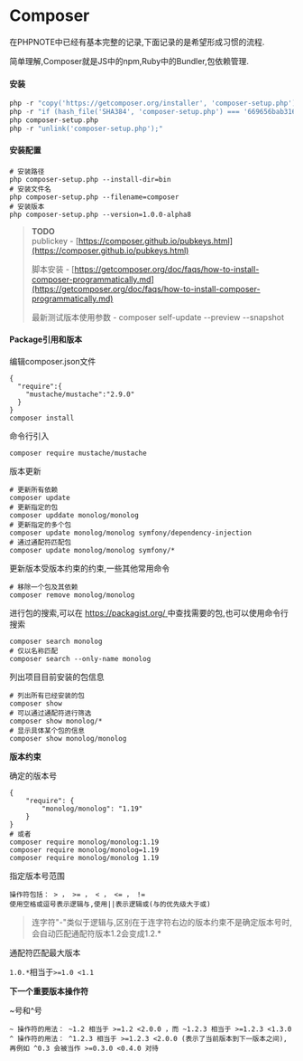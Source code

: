 # Composer

在PHPNOTE中已经有基本完整的记录,下面记录的是希望形成习惯的流程.

简单理解,Composer就是JS中的npm,Ruby中的Bundler,包依赖管理.

#### 安装

```php
php -r "copy('https://getcomposer.org/installer', 'composer-setup.php');"
php -r "if (hash_file('SHA384', 'composer-setup.php') === '669656bab3166a7aff8a7506b8cb2d1c292f042046c5a994c43155c0be6190fa0355160742ab2e1c88d40d5be660b410') { echo 'Installer verified'; } else { echo 'Installer corrupt'; unlink('composer-setup.php'); } echo PHP_EOL;"
php composer-setup.php
php -r "unlink('composer-setup.php');"
```

#### 安装配置

```
# 安装路径
php composer-setup.php --install-dir=bin
# 安装文件名
php composer-setup.php --filename=composer
# 安装版本
php composer-setup.php --version=1.0.0-alpha8
```

> **TODO**  
> publickey - [https://composer.github.io/pubkeys.html](https://composer.github.io/pubkeys.html)
>
> 脚本安装 - [https://getcomposer.org/doc/faqs/how-to-install-composer-programmatically.md](https://getcomposer.org/doc/faqs/how-to-install-composer-programmatically.md)
>
> 最新测试版本使用参数 - composer self-update --preview --snapshot

#### Package引用和版本

编辑composer.json文件

```
{
  "require":{
    "mustache/mustache":"2.9.0"
  }
}
composer install
```

命令行引入

```
composer require mustache/mustache
```

版本更新

```
# 更新所有依赖
composer update
# 更新指定的包
composer upddate monolog/monolog
# 更新指定的多个包
composer update monolog/monolog symfony/dependency-injection
# 通过通配符匹配包
composer update monolog/monolog symfony/*
```

更新版本受版本约束的约束,一些其他常用命令

```
# 移除一个包及其依赖
composer remove monolog/monolog
```

进行包的搜索,可以在 [https://packagist.org/ ](https://packagist.org/中查找需要的包,也可以使用命令行搜索)中查找需要的包,也可以使用命令行搜索

```
composer search monolog
# 仅以名称匹配
composer search --only-name monolog
```

列出项目目前安装的包信息

```
# 列出所有已经安装的包
composer show
# 可以通过通配符进行筛选
composer show monolog/*
# 显示具体某个包的信息
composer show monolog/monolog
```

**版本约束**

确定的版本号

```
{
    "require": {
        "monolog/monolog": "1.19"
    }
}
# 或者
composer require monolog/monolog:1.19
composer require monolog/monolog=1.19
composer require monolog/monolog 1.19
```

指定版本号范围

```
操作符包括： > ， >= ， < ， <= ， != 
使用空格或逗号表示逻辑与,使用||表示逻辑或(与的优先级大于或)
```

> 连字符"-"类似于逻辑与,区别在于连字符右边的版本约束不是确定版本号时,会自动匹配通配符版本1.2会变成1.2.\*

通配符匹配最大版本

`1.0.*`相当于`>=1.0 <1.1`

**下一个重要版本操作符**

~号和^号

```
~ 操作符的用法： ~1.2 相当于 >=1.2 <2.0.0 ，而 ~1.2.3 相当于 >=1.2.3 <1.3.0
^ 操作符的用法： ^1.2.3 相当于 >=1.2.3 <2.0.0 (表示了当前版本到下一版本之间),再例如 ^0.3 会被当作 >=0.3.0 <0.4.0 对待
```





